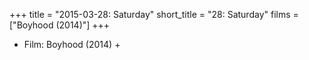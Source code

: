 +++
title = "2015-03-28: Saturday"
short_title = "28: Saturday"
films = ["Boyhood (2014)"]
+++


* Film: Boyhood (2014) +

